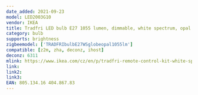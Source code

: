 ```yaml
---
date_added: 2021-09-23
model: LED2003G10
vendor: IKEA
title: Tradfri LED bulb E27 1055 lumen, dimmable, white spectrum, opal white
category: bulb
supports: brightness
zigbeemodel: ['TRADFRIbulbE27WSglobeopal1055lm']
compatible: [z2m, zha, deconz, ihost]
deconz: 6311
mlink: https://www.ikea.com/cz/en/p/tradfri-remote-control-kit-white-spectrum-80513416/
link: 
link2: 
link3: 
EAN: 805.134.16 404.867.83
---
```


